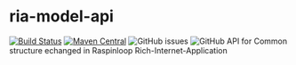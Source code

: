 # ria-model-api
[![Build Status](https://travis-ci.org/RaspInLoop/ria-model-api.svg?branch=master)](https://travis-ci.org/RaspInLoop/ria-model-api) 
[![Maven Central](https://img.shields.io/maven-central/v/org.raspinloop.server/model-api.svg?label=Maven%20Central)](https://search.maven.org/search?q=g:%22org.raspinloop.server%22%20AND%20a:%22model-api%22)
![GitHub issues](https://img.shields.io/github/issues/raspinloop/ria-model-api)
![GitHub](https://img.shields.io/github/license/raspinloop/ria-model-api)
API for Common structure echanged in Raspinloop Rich-Internet-Application
